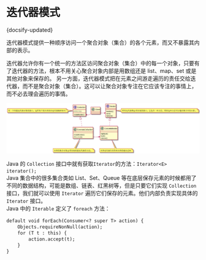 #  迭代器模式
{docsify-updated}

迭代器模式提供一种顺序访问一个聚合对象（集合）的各个元素，而又不暴露其内部的表示。

迭代器允许你有一个统一的方法区访问聚合对象（集合）中的每一个对象，只要有了迭代器的方法，根本不用关心聚合对象内部是用数组还是 list、map、set 或是其他对象来保存的。
另一方面，迭代器模式把在元素之间游走遍历的责任交给迭代器，而不是聚合对象（集合）。这可以让聚合对象专注在它应该专注的事情上，而不必去理会遍历的事情。

<center><img src="pics/plantuml/iterator-pattern.png" alt=""></center>

Java 的 `Collection` 接口中就有获取`Iterator`的方法：`Iterator<E> iterator();`  
Java 集合中的很多集合类如 List、Set、Queue 等在底层保存元素的时候都用了不同的数据结构，可能是数组、链表、红黑树等，但是只要它们实现 `Collection` 接口，我们就可以使用 `Iterator` 遍历它们保存的元素。他们内部负责实现具体的 `Iterator` 接口。  
Java 中的 `Iterable` 定义了 `foreach` 方法：
```
default void forEach(Consumer<? super T> action) {
	Objects.requireNonNull(action);
	for (T t : this) {
		action.accept(t);
	}
}
```